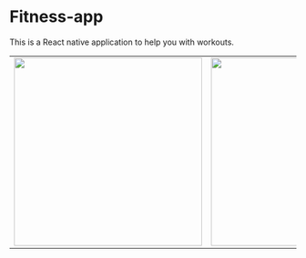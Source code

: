 # Fitness-app
This is a React native application to help you with workouts.

<p>
<table>
  <tr>
    <td> <img src="https://user-images.githubusercontent.com/91608355/225247459-8f0b9bdc-4fd1-44e9-8c08-37e6ecafc48a.jpg" widhth="330" height="330">
    <td> <img src="https://user-images.githubusercontent.com/91608355/225247556-d36689b0-0b9c-490e-a747-1a6c89881c71.jpg" widhth="330" height="330">
    <td><img src="https://user-images.githubusercontent.com/91608355/225247671-e9835442-f144-4369-9d04-fea1dbc68b28.jpg" widhth="330" height="330">
    <td> <img src="https://user-images.githubusercontent.com/91608355/225247752-a059cb81-8d0e-4bc4-a87d-c7705f2d827e.jpg" widhth="330" height="330">
  </tr>
 </table>


